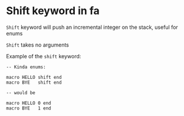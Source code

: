 # Shift keyword in fa

`Shift` keyword will push an incremental integer
on the stack, useful for enums

`Shift` takes no arguments

Example of the `shift` keyword:

```fa
-- Kinda enums:

macro HELLO shift end
macro BYE   shift end

-- would be

macro HELLO 0 end
macro BYE   1 end
```
